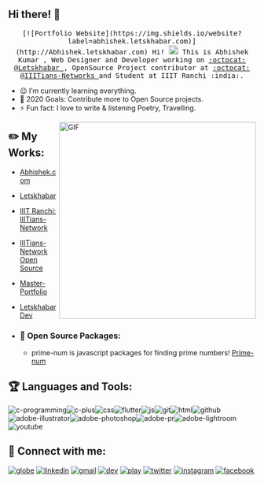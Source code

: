 ## Hi there! 👋
<p align="center">
  <samp>
    [![Portfolio Website](https://img.shields.io/website?label=abhishek.letskhabar.com)] (http://Abhishek.letskhabar.com)
    Hi! <img src="https://github.com/vimalverma558/vimalverma558/blob/v2/img/Hi.gif" width="19px"> This is Abhishek Kumar , Web Designer and Developer working on <a href="https://github.com/letskhabar">:octocat: @Letskhabar </a>, OpenSource Project contributor at  <a href="https://github.com/IIITians-Network">:octocat: @IIITians-Networks </a>and Student at IIIT Ranchi :india:.
    
- 😉 I’m currently learning everything.
- 🥅 2020 Goals: Contribute more to Open Source projects.
- ⚡ Fun fact: I love to write & listening Poetry, Travelling.
  </samp>
</p>


<img align="right" width="400" alt="GIF" src="https://i.pinimg.com/originals/28/02/00/28020003d4a493c78d8202ba6c35f179.gif" />


## :pencil2: My Works:
- [Abhishek.com](http://Abhishek.letskhabar.com)
- [Letskhabar](https://letskhabar.com)
- [IIIT Ranchi: IIITians-Network](https://ranchi.iiitiansnetwork.com/)
- [IIITians-Network Open Source](https://github.com/IIITians-Network/Open-Source)
- [Master-Portfolio](https://github.com/vimalverma558/master-portfolio)  
- [Letskhabar Dev](https://dev.letskhabar.com)

- ### :robot: Open Source Packages: 
  - prime-num is javascript packages for finding prime numbers! [Prime-num](https://www.npmjs.com/package/prime-num)


 ## :trophy: Languages and Tools: 
<img src="https://tool-icon.vercel.app/img/?tool=c-programming" alt="c-programming"><img src="https://tool-icon.vercel.app/img/?tool=c-plus" alt="c-plus"><img src="https://tool-icon.vercel.app/img/?tool=css" alt="css"><img src="https://tool-icon.vercel.app/img/?tool=flutter" alt="flutter"><img src="https://tool-icon.vercel.app/img/?tool=js" alt="js"><img src="https://tool-icon.vercel.app/img/?tool=git" alt="git"><img src="https://tool-icon.vercel.app/img/?tool=html" alt="html"><img src="https://tool-icon.vercel.app/img/?tool=github" alt="github"><img src="https://tool-icon.vercel.app/img/?tool=adobe-illustrator" alt="adobe-illustrator"><img src="https://tool-icon.vercel.app/img/?tool=adobe-photoshop" alt="adobe-photoshop"><img src="https://tool-icon.vercel.app/img/?tool=adobe-pr" alt="adobe-pr"><img src="https://tool-icon.vercel.app/img/?tool=adobe-lightroom" alt="adobe-lightroom"><img src="https://tool-icon.vercel.app/img/?tool=youtube" alt="youtube">


##  💬 Connect with me:
[<img src="https://tool-icon.vercel.app/img/?tool=globe" alt="globe">](http://Abhishek.letskhabar.com)
[<img src="https://tool-icon.vercel.app/img/?tool=linkedin" alt="linkedin">](https://www.linkedin.com/in/abhishek-kumar-544057174)
[<img src="https://tool-icon.vercel.app/img/?tool=gmail" alt="gmail">](mailto:abhishek.btech.ec18@iiitranchi.ac.in)
[<img src="https://tool-icon.vercel.app/img/?tool=dev" alt="dev">](https://dev.to/amazing__ak)
[<img src="https://tool-icon.vercel.app/img/?tool=play" alt="play">](https://youtube.com/amazingak)
[<img src="https://tool-icon.vercel.app/img/?tool=twitter" alt="twitter">](https://twitter.com/amazing__ak)
[<img src="https://tool-icon.vercel.app/img/?tool=instagram" alt="instagram">](https://instagram.com/amazing__ak)
[<img src="https://tool-icon.vercel.app/img/?tool=facebook" alt="facebook">](https://www.facebook.com/AmazingAK)
